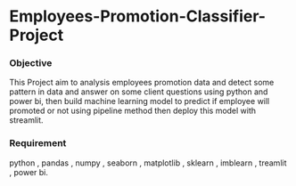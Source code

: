 # Employees-Promotion-Classifier-Project
### Objective
This Project aim to analysis employees promotion data and detect some pattern in data and answer on some client questions using python and power bi, then build machine learning model to predict if employee will promoted or not using pipeline method then deploy this model with streamlit.
### Requirement
python , pandas , numpy , seaborn , matplotlib , sklearn , imblearn , treamlit , power bi.
